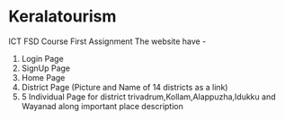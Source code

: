 # Keralatourism
ICT FSD Course First Assignment
The website have -
1. Login Page
2. SignUp Page
3. Home Page
4. District Page (Picture and Name of 14 districts as a link)
5.  5 Individual Page for  district trivadrum,Kollam,Alappuzha,Idukku and Wayanad along important place description
